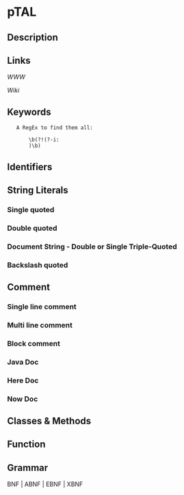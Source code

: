 
# pTAL

## Description


## Links

_WWW_

_Wiki_



## Keywords
~~~
   A RegEx to find them all:

       \b(?!(?-i:
       )\b)
~~~


## Identifiers


## String Literals

### Single quoted

### Double quoted

### Document String - Double or Single Triple-Quoted

### Backslash quoted


## Comment

### Single line comment

### Multi line comment

### Block comment

### Java Doc

### Here Doc

### Now Doc


## Classes & Methods


## Function


## Grammar

BNF | ABNF | EBNF | XBNF